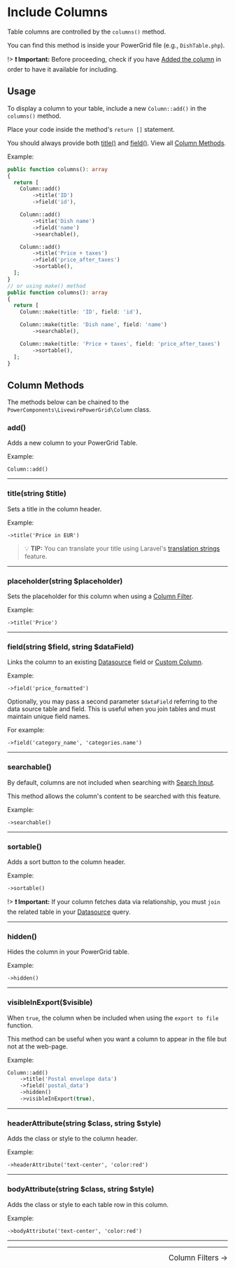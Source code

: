 # Include Columns

Table columns are controlled by the `columns()` method.

You can find this method is inside your PowerGrid file (e.g., `DishTable.php`).

!> **❗ Important:** Before proceeding, check if you have [Added the column](table/add-columns) in order to have it available for including.

## Usage

To display a column to your table, include a new `Column::add()` in the `columns()` method.

Place your code inside the method's `return []` statement.

You should always provide both [title()](#titlestring-title) and [field()](#fieldstring-field-string-datafield).  View all [Column Methods](#column-methods).

Example:

```php
public function columns(): array
{
  return [
    Column::add()
        ->title('ID')
        ->field('id'),

    Column::add()
        ->title('Dish name')
        ->field('name')
        ->searchable(),

    Column::add()
        ->title('Price + taxes')
        ->field('price_after_taxes')
        ->sortable(),
  ];
}
// or using make() method
public function columns(): array
{
  return [
    Column::make(title: 'ID', field: 'id'),

    Column::make(title: 'Dish name', field: 'name')
        ->searchable(),

    Column::make(title: 'Price + taxes', field: 'price_after_taxes')
        ->sortable(),
  ];
}
```

## Column Methods

The methods below can be chained to the `PowerComponents\LivewirePowerGrid\Column` class.

### add()

Adds a new column to your PowerGrid Table.

Example:

`Column::add()`

---

### title(string $title)

Sets a title in the column header.

Example:

`->title('Price in EUR')`

> 💡 **TIP:**  You can translate your title using Laravel's [translation strings](https://laravel.com/docs/8.x/localization#retrieving-translation-strings) feature.

---

### placeholder(string $placeholder)

Sets the placeholder for this column when using a [Column Filter](table/column-filters).

Example:

`->title('Price')`

---

### field(string $field, string $dataField)

Links the column to an existing [Datasource](table/datasource) field or [Custom Column](table/custom-columns).

Example:

`->field('price_formatted')`

Optionally, you may pass a second parameter `$dataField` referring to the data source table and field. This is useful when you join tables and must maintain unique field names.

For example:

`->field('category_name', 'categories.name')`

---

### searchable()

By default, columns are not included when searching with [Search Input](table/features-setup?id=showsearchinput).

This method allows the column's content to be searched with this feature.

Example:

`->searchable()`

---

### sortable()

Adds a sort button to the column header.

Example:

`->sortable()` 

!> **❗ Important:** If your column fetches data via relationship, you must `join` the related table in your [Datasource](table/datasource) query.

---

### hidden()

Hides the column in your PowerGrid table.

Example:

`->hidden()`

---

### visibleInExport($visible)

When `true`, the column when be included when using the `export to file` function.

This method can be useful when you want a column to appear in the file but not at the web-page.

Example:

```php
Column::add()
    ->title('Postal envelope data')
    ->field('postal_data')
    ->hidden()
    ->visibleInExport(true),
```

---

### headerAttribute(string $class, string $style)

Adds the class or style to the column header.

Example:

`->headerAttribute('text-center', 'color:red')`

---

### bodyAttribute(string $class, string $style)

Adds the class or style to each table row in this column.

Example:

`->bodyAttribute('text-center', 'color:red')`

---
<hr/>
<footer style="float: right; font-size: larger">
    <span><a style="text-decoration: none;" href="#/table/column-filters">Column Filters →</a></span>
</footer>
